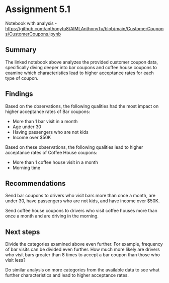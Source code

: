 # Assignment 5.1

Notebook with analysis - https://github.com/anthonytu8/AIMLAnthonyTu/blob/main/CustomerCoupons/CustomerCoupons.ipynb

## Summary
The linked notebook above analyzes the provided customer coupon data, specifically diving deeper into bar coupons and coffee house coupons to examine which characteristics lead to higher acceptance rates for each type of coupon.

## Findings
Based on the observations, the following qualities had the most impact on higher acceptance rates of Bar coupons:
- More than 1 bar visit in a month
- Age under 30
- Having passengers who are not kids
- Income over $50K

Based on these observations, the following qualities lead to higher acceptance rates of Coffee House coupons:
- More than 1 coffee house visit in a month
- Morning time

## Recommendations
Send bar coupons to drivers who visit bars more than once a month, are under 30, have passengers who are not kids, and have income over $50K.

Send coffee house coupons to drivers who visit coffee houses more than once a month and are driving in the morning.

## Next steps
Divide the categories examined above even further. For example, frequency of bar visits can be divided even further. How much more likely are drivers who visit bars greater than 8 times to accept a bar coupon than those who visit less?

Do similar analysis on more categories from the available data to see what further characteristics and lead to higher acceptance rates.
